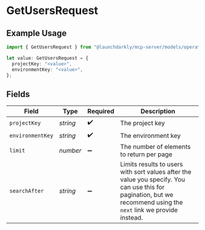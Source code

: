 # GetUsersRequest

## Example Usage

```typescript
import { GetUsersRequest } from "@launchdarkly/mcp-server/models/operations";

let value: GetUsersRequest = {
  projectKey: "<value>",
  environmentKey: "<value>",
};
```

## Fields

| Field                                                                                                                                                             | Type                                                                                                                                                              | Required                                                                                                                                                          | Description                                                                                                                                                       |
| ----------------------------------------------------------------------------------------------------------------------------------------------------------------- | ----------------------------------------------------------------------------------------------------------------------------------------------------------------- | ----------------------------------------------------------------------------------------------------------------------------------------------------------------- | ----------------------------------------------------------------------------------------------------------------------------------------------------------------- |
| `projectKey`                                                                                                                                                      | *string*                                                                                                                                                          | :heavy_check_mark:                                                                                                                                                | The project key                                                                                                                                                   |
| `environmentKey`                                                                                                                                                  | *string*                                                                                                                                                          | :heavy_check_mark:                                                                                                                                                | The environment key                                                                                                                                               |
| `limit`                                                                                                                                                           | *number*                                                                                                                                                          | :heavy_minus_sign:                                                                                                                                                | The number of elements to return per page                                                                                                                         |
| `searchAfter`                                                                                                                                                     | *string*                                                                                                                                                          | :heavy_minus_sign:                                                                                                                                                | Limits results to users with sort values after the value you specify. You can use this for pagination, but we recommend using the `next` link we provide instead. |